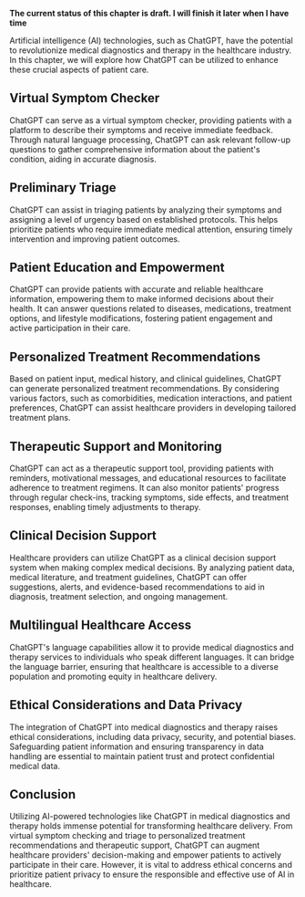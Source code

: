 **The current status of this chapter is draft. I will finish it later when I have time**

Artificial intelligence (AI) technologies, such as ChatGPT, have the potential to revolutionize medical diagnostics and therapy in the healthcare industry. In this chapter, we will explore how ChatGPT can be utilized to enhance these crucial aspects of patient care.

Virtual Symptom Checker
-----------------------

ChatGPT can serve as a virtual symptom checker, providing patients with a platform to describe their symptoms and receive immediate feedback. Through natural language processing, ChatGPT can ask relevant follow-up questions to gather comprehensive information about the patient's condition, aiding in accurate diagnosis.

Preliminary Triage
------------------

ChatGPT can assist in triaging patients by analyzing their symptoms and assigning a level of urgency based on established protocols. This helps prioritize patients who require immediate medical attention, ensuring timely intervention and improving patient outcomes.

Patient Education and Empowerment
---------------------------------

ChatGPT can provide patients with accurate and reliable healthcare information, empowering them to make informed decisions about their health. It can answer questions related to diseases, medications, treatment options, and lifestyle modifications, fostering patient engagement and active participation in their care.

Personalized Treatment Recommendations
--------------------------------------

Based on patient input, medical history, and clinical guidelines, ChatGPT can generate personalized treatment recommendations. By considering various factors, such as comorbidities, medication interactions, and patient preferences, ChatGPT can assist healthcare providers in developing tailored treatment plans.

Therapeutic Support and Monitoring
----------------------------------

ChatGPT can act as a therapeutic support tool, providing patients with reminders, motivational messages, and educational resources to facilitate adherence to treatment regimens. It can also monitor patients' progress through regular check-ins, tracking symptoms, side effects, and treatment responses, enabling timely adjustments to therapy.

Clinical Decision Support
-------------------------

Healthcare providers can utilize ChatGPT as a clinical decision support system when making complex medical decisions. By analyzing patient data, medical literature, and treatment guidelines, ChatGPT can offer suggestions, alerts, and evidence-based recommendations to aid in diagnosis, treatment selection, and ongoing management.

Multilingual Healthcare Access
------------------------------

ChatGPT's language capabilities allow it to provide medical diagnostics and therapy services to individuals who speak different languages. It can bridge the language barrier, ensuring that healthcare is accessible to a diverse population and promoting equity in healthcare delivery.

Ethical Considerations and Data Privacy
---------------------------------------

The integration of ChatGPT into medical diagnostics and therapy raises ethical considerations, including data privacy, security, and potential biases. Safeguarding patient information and ensuring transparency in data handling are essential to maintain patient trust and protect confidential medical data.

Conclusion
----------

Utilizing AI-powered technologies like ChatGPT in medical diagnostics and therapy holds immense potential for transforming healthcare delivery. From virtual symptom checking and triage to personalized treatment recommendations and therapeutic support, ChatGPT can augment healthcare providers' decision-making and empower patients to actively participate in their care. However, it is vital to address ethical concerns and prioritize patient privacy to ensure the responsible and effective use of AI in healthcare.
